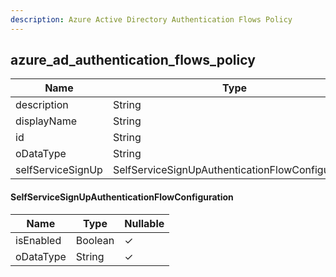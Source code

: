 ```yaml
---
description: Azure Active Directory Authentication Flows Policy
---
```

azure_ad_authentication_flows_policy
------------------------------------

| **Name**          | **Type**                                         | **Nullable** |
| ----------------- | ------------------------------------------------ | ------------ |
| description       | String                                           | &check;      |
| displayName       | String                                           | &check;      |
| id                | String                                           | &cross;      |
| oDataType         | String                                           | &check;      |
| selfServiceSignUp | SelfServiceSignUpAuthenticationFlowConfiguration | &check;      |

#### SelfServiceSignUpAuthenticationFlowConfiguration
| **Name**  | **Type** | **Nullable** |
| --------- | -------- | ------------ |
| isEnabled | Boolean  | &check;      |
| oDataType | String   | &check;      |
